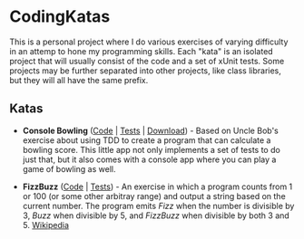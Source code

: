 # CodingKatas

This is a personal project where I do various exercises of varying difficulty in an attemp to hone my programming skills.  Each "kata" is an isolated project that will usually consist of the code and a set of xUnit tests.  Some projects may be further separated into other projects, like class libraries, but they will all have the same prefix.

## Katas

 - **Console Bowling** ([Code](/ConsoleBowling) | [Tests](/ConsoleBowling.Tests) | [Download](/releases/tag/1.0)) - Based on Uncle Bob's exercise about using TDD to create a program that can calculate a bowling score. This little app not only implements a set of tests to do just that, but it also comes with a console app where you can play a game of bowling as well.

 - **FizzBuzz** ([Code](/FizzBuzz) | [Tests](/FizzBuzz.Tests)) - An exercise in which a program counts from 1 or 100 (or some other arbitray range) and output a string based on the current number.  The program emits _Fizz_ when the number is divisible by 3, _Buzz_ when divisible by 5, and _FizzBuzz_ when divisible by both 3 and 5. [Wikipedia](https://en.wikipedia.org/wiki/Fizz_buzz)